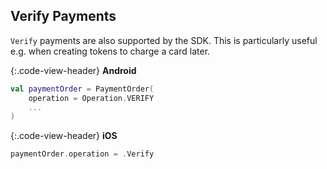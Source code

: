 ## Verify Payments

`Verify` payments are also supported by the SDK. This is particularly useful e.g. when creating tokens to charge a card later.

{:.code-view-header}
**Android**

```kotlin
val paymentOrder = PaymentOrder(
    operation = Operation.VERIFY
    ...
)
```

{:.code-view-header}
**iOS**

```swift
paymentOrder.operation = .Verify
```

